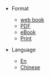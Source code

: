 
* Format

  * [web book](/)
  * [PDF](/)
  * [eBook](/)
  * [Print](/)

* Language

  * [En](/)
  * [Chinese](/zh-cn/)
